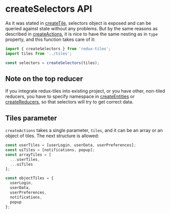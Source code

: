 # createSelectors API

As it was stated in [createTile](./createTile.md), selectors object is exposed and can be queried against state without any problems. But by the same reasons as described in [createActions](./createActions.md), it is nice to have the same nesting as in `type` property, and this function takes care of it:

```javascript
import { createSelectors } from 'redux-tiles';
import tiles from '../tiles';

const selectors = createSelectors(tiles);
```

## Note on the top reducer

If you integrate redux-tiles into existing project, or you have other, non-tiled reducers, you have to specify namespace in [createEntities](./createEntities.md) or [createReducers](./createReducers.md), so that selectors will try to get correct data.

## Tiles parameter

`createActions` takes a single parameter, `tiles`, and it can be an array or an object of tiles. The next structure is allowed:

```javascript
const userTiles = [userLogin, userData, userPreferences];
const uiTiles = [notifications, popup];
const arrayTiles = [
  ...userTiles,
  ...uiTiles
];

const objectTiles = {
  userLogin,
  userData,
  userPreferences,
  notifications,
  popup
};
```

